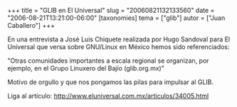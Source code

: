 +++
title = "GLIB en El Universal"
slug = "20060821132133560"
date = "2006-08-21T13:21:00-06:00"
[taxonomies]
tema = ["glib"]
autor = ["Juan Caballero"]
+++

En una entrevista a José Luis Chiquete realizada por Hugo Sandoval para
El Universal que versa sobre GNU/Linux en México hemos sido
referenciados:

"Otras comunidades importantes a escala regional se organizan, por
ejemplo, en el Grupo Linuxero del Bajío (glib.org.mx)"

Motivo de orgullo y que nos pongamos las pilas para impulsar al GLIB.

Liga al artículo:
<a href="http://www.eluniversal.com.mx/articulos/34005.html">http://www.eluniversal.com.mx/articulos/34005.html</a>
